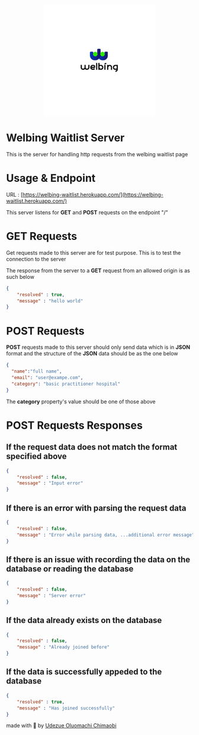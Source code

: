<div style="width:max-content; margin:auto;">
    <img src="./logo.jpg" alt="Welbing Logo" style="height:300px;">
</div>

# Welbing Waitlist Server

This is the server for handling http requests from the welbing waitlist page

# Usage & Endpoint

URL : [https://welbing-waitlist.herokuapp.com/](https://welbing-waitlist.herokuapp.com/)

This server listens for **GET** and **POST** requests on the endpoint "/"

# GET Requests

Get requests made to this server are for test purpose. This is to test the connection to the server

The response from the server to a **GET** request from an allowed origin is as such below

```JSON
{
    "resolved" : true,
    "message" : "hello world"
}
```

# POST Requests

**POST** requests made to this server should only send data which is in **JSON** format and the structure of the **JSON** data should be as the one below

```JSON
{
  "name":"full name",
  "email": "user@exampe.com",
  "category": "basic practitioner hospital"
}
```
The **category** property's value should be one of those above

# POST Requests Responses

## If the request data does not match the format specified above

```JSON
{
    "resolved" : false,
    "message" : "Input error"
}
```

## If there is an error with parsing the request data

```JSON
{
    "resolved" : false,
    "message" : "Error while parsing data, ...additional error message"
}
```

## If there is an issue with recording the data on the database or reading the database

```JSON
{
    "resolved" : false,
    "message" : "Server error"
}
```

## If the data already exists on the database

```JSON
{
    "resolved" : false,
    "message" : "Already joined before"
}
```

## If the data is successfully appeded to the database

```JSON
{
    "resolved" : true,
    "message" : "Has joined successfully"
}
```

made with 💖 by [Udezue Oluomachi Chimaobi](https://github.com/udezueoluomachi)